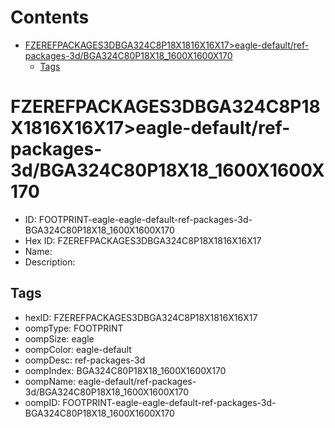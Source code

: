 



Contents
========

* [FZEREFPACKAGES3DBGA324C8P18X1816X16X17>eagle-default/ref-packages-3d/BGA324C80P18X18_1600X1600X170](#fzerefpackages3dbga324c8p18x1816x16x17eagle-defaultref-packages-3dbga324c80p18x18_1600x1600x170)
	* [Tags](#tags)

# FZEREFPACKAGES3DBGA324C8P18X1816X16X17>eagle-default/ref-packages-3d/BGA324C80P18X18_1600X1600X170

- ID: FOOTPRINT-eagle-eagle-default-ref-packages-3d-BGA324C80P18X18_1600X1600X170
- Hex ID: FZEREFPACKAGES3DBGA324C8P18X1816X16X17
- Name: 
- Description: 

## Tags

- hexID: FZEREFPACKAGES3DBGA324C8P18X1816X16X17
- oompType: FOOTPRINT
- oompSize: eagle
- oompColor: eagle-default
- oompDesc: ref-packages-3d
- oompIndex: BGA324C80P18X18_1600X1600X170
- oompName: eagle-default/ref-packages-3d/BGA324C80P18X18_1600X1600X170
- oompID: FOOTPRINT-eagle-eagle-default-ref-packages-3d-BGA324C80P18X18_1600X1600X170
